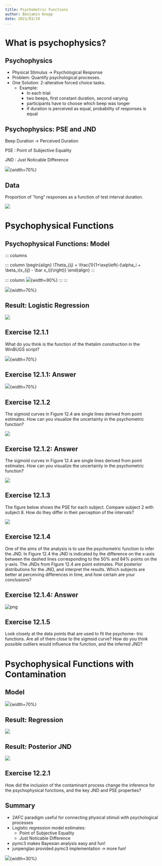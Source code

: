 ```yaml
---
title: Psychometric Functions
author: Benjamin Knopp
date: 2021/03/10
...
```


# What is psychophysics?

## Psychophysics

- Physical Stimulus $\rightarrow$ Psychological Response
- Problem: Quantify psychological processes.
- One Solution: 2-alterative forced choice tasks.
    - Example:
        - In each trial: 
        - two beeps, first constant duration, second varying
        - participants have to choose which beep was longer
        - if duration is perceived as equal, probability of responses is equal

## Psychophysics: PSE and JND

Beep Duration $\rightarrow$ Perceived Duration

PSE
: Point of Subjective Equality

JND
: Just Noticable Difference

![](figures/pse_jnd_illustration.png){width=70%}

## Data

Proportion of “long” responses as a function of test interval duration.

![](figures/data_plot.png)

# Psychophysical Functions

## Psychophysical Functions: Model

::: columns

::: column
\begin{align}
\Theta_{ij} = \frac{1}{1+\exp\left(-(\alpha_i + \beta_i(x_{ij} - \bar x_i))\right)}
\end{align}
:::

::: column
![](figures/Binomial_Example.png){width=90%}
:::
:::

![](figures/model.png){width=70%}

## Result: Logistic Regression

![](figures/model1_fit.png)

## Exercise 12.1.1

What do you think is the function of the thetalim construction
in the WinBUGS script?

![](figures/winbugs.png){width=70%}

## Exercise 12.1.1: Answer

![](figures/winbugs.png){width=70%}

## Exercise 12.1.2

The sigmoid curves in Figure 12.4 are single lines derived from
point estimates. How can you visualize the uncertainty in the psychometric
function?

![](figures/model1_fit.png)

## Exercise 12.1.2: Answer

The sigmoid curves in Figure 12.4 are single lines derived from
point estimates. How can you visualize the uncertainty in the psychometric
function?

![](figures/posterior_samples.png)


## Exercise 12.1.3

The figure below shows the PSE for each subject. Compare subject 2
with subject 8. How do they differ in their perception of the intervals?

![](output_15_0.png)

## Exercise 12.1.4

One of the aims of the analysis is to use the psychometric function
to infer the JND. In Figure 12.4 the JND is indicated by the difference on
the x-axis between the dashed lines corresponding to the 50% and 84% points
on the y-axis. The JNDs from Figure 12.4 are point estimates. Plot posterior
distributions for the JND, and interpret the results. Which subjects are better
at perceiving differences in time, and how certain are your conclusions?

## Exercise 12.1.4: Answer

![png](output_18_0.png)

## Exercise 12.1.5

Look closely at the data points that are used to fit the psychome-
tric functions. Are all of them close to the sigmoid curve? How do you think
possible outliers would influence the function, and the inferred JND?

# Psychophysical Functions with Contamination

## Model

![](contamination_model.png){width=70%}

## Result: Regression

![](output_30_0.png)

## Result: Posterior JND

![](output_31_0.png)

## Exercise 12.2.1

How did the inclusion of the contaminant process change the
inference for the psychophysical functions, and the key JND and PSE properties?

## Summary

- 2AFC paradigm useful for connecting physical stimuli with psychological processes
- Logistic regression model estimates:
    - Point of Subjective Equality
    - Just Noticable Difference
- pymc3 makes Bayesian analysis easy and fun!
- junpenglao provided pymc3 implementation $\rightarrow$ more fun!

![](junpenglao.png){width=30%}
